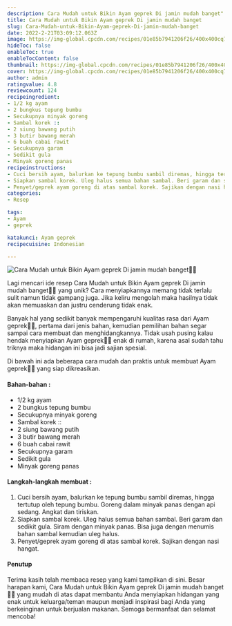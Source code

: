 ```yaml
---
description: Cara Mudah untuk Bikin Ayam geprek Di jamin mudah banget"
title: Cara Mudah untuk Bikin Ayam geprek Di jamin mudah banget
slug: Cara-Mudah-untuk-Bikin-Ayam-geprek-Di-jamin-mudah-banget
date: 2022-2-21T03:09:12.063Z
image: https://img-global.cpcdn.com/recipes/01e85b7941206f26/400x400cq70/photo.jpg
hideToc: false
enableToc: true
enableTocContent: false
thumbnail: https://img-global.cpcdn.com/recipes/01e85b7941206f26/400x400cq70/photo.jpg
cover: https://img-global.cpcdn.com/recipes/01e85b7941206f26/400x400cq70/photo.jpg
author: admin
ratingvalue: 4.8
reviewcount: 124
recipeingredient:
- 1/2 kg ayam
- 2 bungkus tepung bumbu
- Secukupnya minyak goreng
- Sambal korek ::
- 2 siung bawang putih
- 3 butir bawang merah
- 6 buah cabai rawit
- Secukupnya garam
- Sedikit gula
- Minyak goreng panas
recipeinstructions:
- Cuci bersih ayam, balurkan ke tepung bumbu sambil diremas, hingga tertutup oleh tepung bumbu. Goreng dalam minyak panas dengan api sedang. Angkat dan tiriskan.
- Siapkan sambal korek. Uleg halus semua bahan sambal. Beri garam dan sedikit gula. Siram dengan minyak panas. Bisa juga dengan menumis bahan sambal kemudian uleg halus.
- Penyet/geprek ayam goreng di atas sambal korek. Sajikan dengan nasi hangat.
categories:
- Resep

tags:
- Ayam
- geprek

katakunci: Ayam geprek
recipecuisine: Indonesian

---
```


![Cara Mudah untuk Bikin Ayam geprek Di jamin mudah banget👩‍🍳](https://img-global.cpcdn.com/recipes/01e85b7941206f26/400x400cq70/photo.jpg)

Lagi mencari ide resep Cara Mudah untuk Bikin Ayam geprek Di jamin mudah banget👩‍🍳 yang unik? Cara menyiapkannya memang tidak terlalu sulit namun tidak gampang juga. Jika keliru mengolah maka hasilnya tidak akan memuaskan dan justru cenderung tidak enak.

Banyak hal yang sedikit banyak mempengaruhi kualitas rasa dari Ayam geprek👩‍🍳, pertama dari jenis bahan, kemudian pemilihan bahan segar sampai cara membuat dan menghidangkannya. Tidak usah pusing kalau hendak menyiapkan Ayam geprek👩‍🍳 enak di rumah, karena asal sudah tahu triknya maka hidangan ini bisa jadi sajian spesial.

Di bawah ini ada beberapa cara mudah dan praktis untuk membuat Ayam geprek👩‍🍳 yang siap dikreasikan.

<!--inarticleads1-->

#### Bahan-bahan :

- 1/2 kg ayam
- 2 bungkus tepung bumbu
- Secukupnya minyak goreng
- Sambal korek ::
- 2 siung bawang putih
- 3 butir bawang merah
- 6 buah cabai rawit
- Secukupnya garam
- Sedikit gula
- Minyak goreng panas

<!--inarticleads2-->

#### Langkah-langkah membuat :

1. Cuci bersih ayam, balurkan ke tepung bumbu sambil diremas, hingga tertutup oleh tepung bumbu. Goreng dalam minyak panas dengan api sedang. Angkat dan tiriskan.
1. Siapkan sambal korek. Uleg halus semua bahan sambal. Beri garam dan sedikit gula. Siram dengan minyak panas. Bisa juga dengan menumis bahan sambal kemudian uleg halus.
1. Penyet/geprek ayam goreng di atas sambal korek. Sajikan dengan nasi hangat.

#### Penutup

Terima kasih telah membaca resep yang kami tampilkan di sini. Besar harapan kami, Cara Mudah untuk Bikin Ayam geprek Di jamin mudah banget👩‍🍳 yang mudah di atas dapat membantu Anda menyiapkan hidangan yang enak untuk keluarga/teman maupun menjadi inspirasi bagi Anda yang berkeinginan untuk berjualan makanan. Semoga bermanfaat dan selamat mencoba!